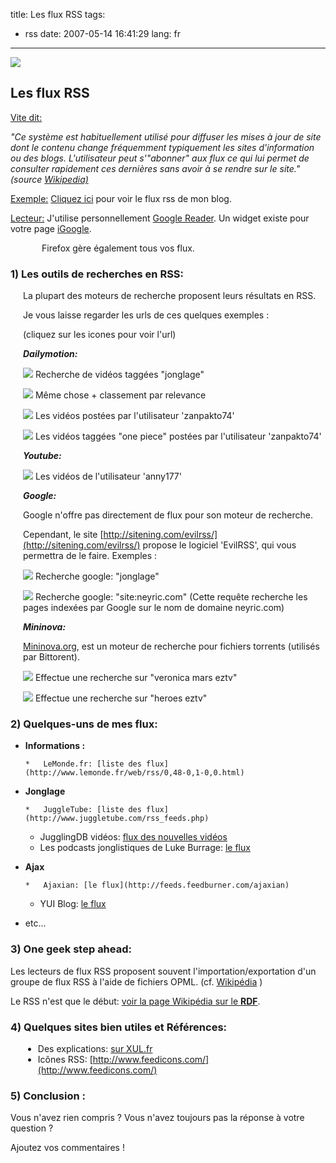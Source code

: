 title: Les flux RSS
tags:
- rss
date: 2007-05-14 16:41:29
lang: fr
---

![](http://upload.wikimedia.org/wikipedia/commons/thumb/4/43/Feed-icon.svg/128px-Feed-icon.svg.png)

## Les flux RSS

<u>Vite dit:</u>

_"Ce système est habituellement utilisé pour diffuser les mises à jour de site dont le contenu change fréquemment typiquement les sites d'information ou des blogs. L'utilisateur peut s'"abonner" aux flux ce qui lui permet de consulter rapidement ces dernières sans avoir à se rendre sur le site." (source [Wikipedia)](http://fr.wikipedia.org/wiki/Really_Simple_Syndication)_

<u>Exemple:</u> [Cliquez ici](/rss) pour voir le flux rss de mon blog.

<u>Lecteur:</u> J'utilise personnellement [Google Reader](http://www.google.fr/reader/view/). Un widget existe pour votre page [iGoogle](http://www.google.fr/ig).

<span style="margin-left: 50px">Firefox gère également tous vos flux.</span>

### 1) Les outils de recherches en RSS:

<div style="margin-left: 20px">

La plupart des moteurs de recherche proposent leurs résultats en RSS.

Je vous laisse regarder les urls de ces quelques exemples :

(cliquez sur les icones pour voir l'url)

_**Dailymotion:**_

[![](/images/feed-icon-12x12.png)](http://www.dailymotion.com/rss/search/jonglage) Recherche de vidéos taggées "jonglage"

[![](/images/feed-icon-12x12.png)](http://www.dailymotion.com/rss/relevance/search/jonglage) Même chose + classement par relevance

[![](/images/feed-icon-12x12.png)](http://www.dailymotion.com/rss/zanpakto74) Les vidéos postées par l'utilisateur 'zanpakto74'

[![](/images/feed-icon-12x12.png)](http://www.dailymotion.com/rss/zanpakto74/one+piece) Les vidéos taggées "one piece" postées par l'utilisateur 'zanpakto74'

_**Youtube:**_

[![](/images/feed-icon-12x12.png)](http://www.youtube.com/rss/user/anny177/videos.rss) Les vidéos de l'utilisateur 'anny177'

_**Google:**_

Google n'offre pas directement de flux pour son moteur de recherche.

Cependant, le site [http://sitening.com/evilrss/](http://sitening.com/evilrss/) propose le logiciel 'EvilRSS',
 qui vous permettra de le faire. Exemples :

[![](/images/feed-icon-12x12.png)](http://sitening.com/evilrss/rss/?q=jonglage&amp;num=20&amp;btnsubmit=Submit) Recherche google: "jonglage"

[![](/images/feed-icon-12x12.png)](http://sitening.com/evilrss/rss/?q=site%3Aneyric.com&amp;num=20&amp;btnsubmit=Submit) Recherche google: "site:neyric.com" 
 (Cette requête recherche les pages indexées par Google sur le nom de domaine neyric.com)

_**Mininova:**_

[Mininova.org](http://www.mininova.org/), est un moteur de recherche pour fichiers torrents (utilisés par Bittorent).

[![](/images/feed-icon-12x12.png)](http://www.mininova.org/rss/veronica+mars+eztv) Effectue une recherche sur "veronica mars eztv"

[![](/images/feed-icon-12x12.png)](http://www.mininova.org/search/?search=heroes+eztv) Effectue une recherche sur "heroes eztv"

</div>

### 2) Quelques-uns de mes flux: 

*   **Informations :**

        *   LeMonde.fr: [liste des flux](http://www.lemonde.fr/web/rss/0,48-0,1-0,0.html)
*   **Jonglage**

        *   JuggleTube: [liste des flux](http://www.juggletube.com/rss_feeds.php)
    *   JugglingDB vidéos: [flux des nouvelles vidéos](http://www.jugglingdb.com/videos/rss.php)
    *   Les podcasts jonglistiques de Luke Burrage: [le flux](http://www.lukeburrage.com/audio/jugglingpodcast.rss.xml)
*   **Ajax**

        *   Ajaxian: [le flux](http://feeds.feedburner.com/ajaxian)
    *   YUI Blog: [le flux](http://feeds.yuiblog.com/YahooUserInterfaceBlog)
*   etc...

### 3) One geek step ahead:

Les lecteurs de flux RSS proposent souvent l'importation/exportation d'un groupe de flux RSS à l'aide de fichiers OPML. (cf. [Wikipédia](http://en.wikipedia.org/wiki/OPML) )

Le RSS n'est que le début: [voir la page Wikipédia sur le **RDF**](http://fr.wikipedia.org/wiki/Resource_Description_Framework).

### 4) Quelques sites bien utiles et Références:

<div style="margin-left: 20px">

*   Des explications: [sur XUL.fr](http://www.xul.fr/xml-rss.html)
*   Icônes RSS: [http://www.feedicons.com/](http://www.feedicons.com/)

</div>

### 5) Conclusion :

Vous n'avez rien compris ? Vous n'avez toujours pas la réponse à  votre question ?

Ajoutez vos commentaires !